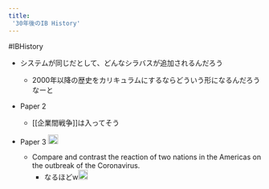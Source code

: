```yaml
---
title:
 '30年後のIB History'
---
```


#IBHistory
- システムが同じだとして、どんなシラバスが追加されるんだろう
    - 2000年以降の歴史をカリキュラムにするならどういう形になるんだろうなーと

- Paper 2
    - [[企業間戦争]]は入ってそう
- Paper 3 <img src='https://scrapbox.io/api/pages/blu3mo-public/axokxi/icon' alt='axokxi.icon' height="19.5"/>
    - Compare and contrast the reaction of two nations in the Americas on the outbreak of the Coronavirus.
        - なるほどw<img src='https://scrapbox.io/api/pages/blu3mo-public/blu3mo/icon' alt='blu3mo.icon' height="19.5"/>
